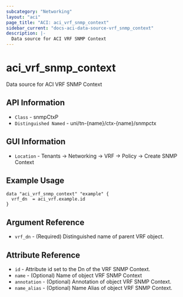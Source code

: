 ```yaml
---
subcategory: "Networking"
layout: "aci"
page_title: "ACI: aci_vrf_snmp_context"
sidebar_current: "docs-aci-data-source-vrf_snmp_context"
description: |-
  Data source for ACI VRF SNMP Context
---
```


# aci_vrf_snmp_context #
Data source for ACI VRF SNMP Context


## API Information ##
* `Class` - snmpCtxP
* `Distinguished Named` - uni/tn-{name}/ctx-{name}/snmpctx

## GUI Information ##
* `Location` - Tenants -> Networking -> VRF -> Policy -> Create SNMP Context



## Example Usage ##
```hcl
data "aci_vrf_snmp_context" "example" {
  vrf_dn  = aci_vrf.example.id
}
```

## Argument Reference ##
* `vrf_dn` - (Required) Distinguished name of parent VRF object.

## Attribute Reference ##
* `id` - Attribute id set to the Dn of the VRF SNMP Context.
* `name` - (Optional) Name of object VRF SNMP Context
* `annotation` - (Optional) Annotation of object VRF SNMP Context.
* `name_alias` - (Optional) Name Alias of object VRF SNMP Context.
